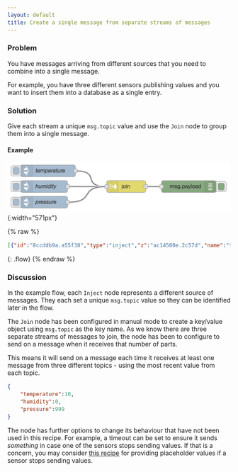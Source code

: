 ```yaml
---
layout: default
title: Create a single message from separate streams of messages
---
```


### Problem

You have messages arriving from different sources that you need to combine into
a single message.

For example, you have three different sensors publishing values and you want to
insert them into a database as a single entry.

### Solution

Give each stream a unique `msg.topic` value and use the <code class="node">Join</code>
node to group them into a single message.

#### Example

![](/images/basic/join-streams.png){:width="571px"}

{% raw %}
~~~json
[{"id":"8ccddb9a.a55f38","type":"inject","z":"ac14500e.2c57d","name":"temperature","topic":"temperature","payload":"10","payloadType":"num","repeat":"","crontab":"","once":false,"onceDelay":0.1,"x":110,"y":1760,"wires":[["47b769c5.cb0e28"]]},{"id":"47b769c5.cb0e28","type":"join","z":"ac14500e.2c57d","name":"","mode":"custom","build":"object","property":"payload","propertyType":"msg","key":"topic","joiner":"\\n","joinerType":"str","accumulate":false,"timeout":"","count":"3","reduceRight":false,"reduceExp":"","reduceInit":"","reduceInitType":"","reduceFixup":"","x":310,"y":1800,"wires":[["f9afb265.b11b7"]]},{"id":"f9afb265.b11b7","type":"debug","z":"ac14500e.2c57d","name":"","active":true,"tosidebar":true,"console":false,"tostatus":false,"complete":"false","x":470,"y":1800,"wires":[]},{"id":"2d269127.4f04ce","type":"inject","z":"ac14500e.2c57d","name":"humidity","topic":"humidity","payload":"","payloadType":"num","repeat":"","crontab":"","once":false,"onceDelay":0.1,"x":100,"y":1800,"wires":[["47b769c5.cb0e28"]]},{"id":"d6fbe805.0e4628","type":"inject","z":"ac14500e.2c57d","name":"pressure","topic":"pressure","payload":"999","payloadType":"num","repeat":"","crontab":"","once":false,"onceDelay":0.1,"x":100,"y":1840,"wires":[["47b769c5.cb0e28"]]}]
~~~
{: .flow}
{% endraw %}

### Discussion

In the example flow, each <code class="node">Inject</code> node represents a
different source of messages. They each set a unique `msg.topic` value so they
can be identified later in the flow.

The <code class="node">Join</code> node has been configured in manual mode to
create a key/value object using `msg.topic` as the key name. As we know there
are three separate streams of messages to join, the node has been to configure to
send on a message when it receives that number of parts.

This means it will send on a message each time it receives at least one message
from three different topics - using the most recent value from each topic.

```json
{
    "temperature":10,
    "humidity":0,
    "pressure":999
}
```

The node has further options to change its behaviour that have not been used in
this recipe. For example, a timeout can be set to ensure it sends *something*
in case one of the sensors stops sending values. If that is a concern, you may
consider [this recipe](/basics/trigger-placeholder) for providing placeholder
values if a sensor stops sending values.
